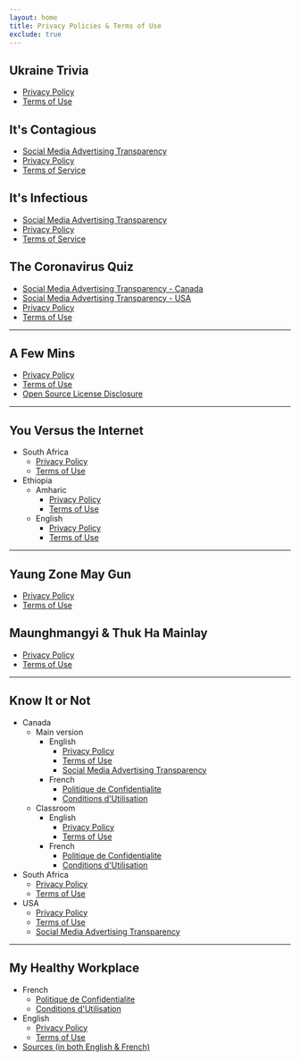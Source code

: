 ```yaml
---
layout: home
title: Privacy Policies & Terms of Use
exclude: true
---
```


## Ukraine Trivia

- [Privacy Policy](/antimisinfogames/ut-pp)
- [Terms of Use](/antimisinfogames/ut-tou)

## It's Contagious

- [Social Media Advertising Transparency](/antimisinfogames/COVID19/It's%20Contagious/Social%20Media%20Advertising%20Transparency/Canada_-_It_s_Contagious_AD_Set.pdf)
- [Privacy Policy](/antimisinfogames/itsc-pp)
- [Terms of Service](/antimisinfogames/itsc-tou)

## It's Infectious

- [Social Media Advertising Transparency](/antimisinfogames/COVID19/It's%20Infectious/Social%20Media%20Advertising%20Transparency/US_-It_s_Infectious_AD_Set.pdf)
- [Privacy Policy](/antimisinfogames/itsi-pp)
- [Terms of Service](/antimisinfogames/itsi-tou)

## The Coronavirus Quiz

- [Social Media Advertising Transparency - Canada](/antimisinfogames/COVID19/The%20Coronavirus%20Quiz/Social%20Media%20Advertising%20Transparency/Canada_-_It_s_Contagious_AD_Set.pdf)
- [Social Media Advertising Transparency - USA](/antimisinfogames/COVID19/The%20Coronavirus%20Quiz/Social%20Media%20Advertising%20Transparency/US_-It_s_Infectious_AD_Set.pdf)
- [Privacy Policy](/antimisinfogames/tcq-pp/)
- [Terms of Use](/antimisinfogames/tcq-tou/)

---

## A Few Mins

- [Privacy Policy](/antimisinfogames/afm-pp)
- [Terms of Use](/antimisinfogames/afm-tou)
- [Open Source License Disclosure](/antimisinfogames/labour-open-source-licence-disclosure.pdf)

---

## You Versus the Internet

- South Africa
  - [Privacy Policy](/antimisinfogames/yvti-za-pp)
  - [Terms of Use](/antimisinfogames/yvti-za-tou)
- Ethiopia
  - Amharic
    - [Privacy Policy](/antimisinfogames/yvti-eth-am-pp)
    - [Terms of Use](/antimisinfogames/yvti-eth-am-tou)
  - English
    - [Privacy Policy](/antimisinfogames/yvti-eth-en-pp/)
    - [Terms of Use](/antimisinfogames/yvti-eth-en-tou/)

---

## Yaung Zone May Gun

- [Privacy Policy](/antimisinfogames/yzmg-pp)
- [Terms of Use](/antimisinfogames/yzmg-tou)

## Maunghmangyi & Thuk Ha Mainlay

- [Privacy Policy](/antimisinfogames/mgh-pp)
- [Terms of Use](/antimisinfogames/mgh-tou)

---

## Know It or Not

- Canada
  - Main version
    - English
      - [Privacy Policy](/antimisinfogames/kion-can-en-pp/)
      - [Terms of Use](/antimisinfogames/kion-can-en-tou/)
      - [Social Media Advertising Transparency](/antimisinfogames/Vaccines/CAN/Social%20Media%20Advertising%20Transparency/CAN_Know_It_or_Not_AD_set.pdf)
    - French
      - [Politique de Confidentialite](/antimisinfogames/kion-can-fr-pp/)
      - [Conditions d'Utilisation](/antimisinfogames/kion-can-fr-tou/)
  - Classroom
    - English
      - [Privacy Policy](/antimisinfogames/kion-can-class-en-pp/)
      - [Terms of Use](/antimisinfogames/kion-can-class-en-tou/)
    - French
      - [Politique de Confidentialite](/antimisinfogames/kion-can-class-fr-pp/)
      - [Conditions d'Utilisation](/antimisinfogames/kion-can-class-fr-tou/)
- South Africa
  - [Privacy Policy](/antimisinfogames/kion-za-pp/)
  - [Terms of Use](/antimisinfogames/kion-za-tou/)
- USA
  - [Privacy Policy](/antimisinfogames/kion-us-pp/)
  - [Terms of Use](/antimisinfogames/kion-us-tou/)
  - [Social Media Advertising Transparency](/antimisinfogames/Vaccines/US/Social%20Media%20Advertising%20Transparency/US_Know_It_or_Not_AD_set.pdf)

---

## My Healthy Workplace

- French
  - [Politique de Confidentialite](/antimisinfogames/mhw-fr-pp)
  - [Conditions d'Utilisation](/antimisinfogames/mhw-fr-tou)
- English
  - [Privacy Policy](/antimisinfogames/mhw-en-pp)
  - [Terms of Use](/antimisinfogames/mhw-en-tou)
- [Sources (in both English & French)](/antimisinfogames/mhw-sources)
